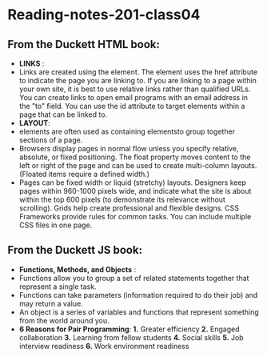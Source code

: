 # Reading-notes-201-class04
## From the Duckett HTML book:
+ **LINKS** :<br>
+ Links are created using the <a> element.
The <a> element uses the href attribute to indicate
the page you are linking to.
If you are linking to a page within your own site, it is
best to use relative links rather than qualified URLs.
You can create links to open email programs with an
email address in the "to" field.
You can use the id attribute to target elements within
a page that can be linked to.<br>
+ **LAYOUT**:<br>
+ <div> elements are often used as containing elementsto group together sections of a page. <br>
+ Browsers display pages in normal flow unless you
 specify relative, absolute, or fixed positioning.
 The float property moves content to the left or right
 of the page and can be used to create multi-column
 layouts. (Floated items require a defined width.) <br>
+ Pages can be fixed width or liquid (stretchy) layouts.
Designers keep pages within 960-1000 pixels wide,
and indicate what the site is about within the top 600
pixels (to demonstrate its relevance without scrolling).
Grids help create professional and flexible designs.
CSS Frameworks provide rules for common tasks.
You can include multiple CSS files in one page.<br>
## From the Duckett JS book:
+ **Functions, Methods, and Objects** :
+ Functions allow you to group a set of related statements together that represent a single task. <br>
+ Functions can take parameters (information required to do their job) and may return a value. <br>
+ An object is a series of variables and functions that represent something from the world around you. <br>
+ **6 Reasons for Pair Programming**:
**1.**  Greater efficiency 
**2.**  Engaged collaboration
**3.** Learning from fellow students
**4.** Social skills
**5.** Job interview readiness
**6.** Work environment readiness


